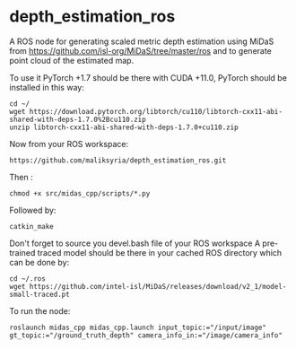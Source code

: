 # depth_estimation_ros
A ROS node for generating scaled metric depth estimation using MiDaS from https://github.com/isl-org/MiDaS/tree/master/ros and to generate point cloud of the estimated map. 

To use it PyTorch +1.7 should be there with CUDA +11.0, PyTorch should be installed in this way:
~~~
cd ~/
wget https://download.pytorch.org/libtorch/cu110/libtorch-cxx11-abi-shared-with-deps-1.7.0%2Bcu110.zip
unzip libtorch-cxx11-abi-shared-with-deps-1.7.0+cu110.zip
~~~

Now from your ROS workspace:
~~~
https://github.com/maliksyria/depth_estimation_ros.git
~~~
Then :
~~~
chmod +x src/midas_cpp/scripts/*.py
~~~

Followed by:
~~~
catkin_make
~~~ 
Don't forget to source you devel.bash file of your ROS workspace 
A pre-trained traced model should be there in your cached ROS directory which can be done by:

~~~
cd ~/.ros
wget https://github.com/intel-isl/MiDaS/releases/download/v2_1/model-small-traced.pt
~~~
To run the node:
~~~
roslaunch midas_cpp midas_cpp.launch input_topic:="/input/image" gt_topic:="/ground_truth_depth" camera_info_in:="/image/camera_info"
~~~
